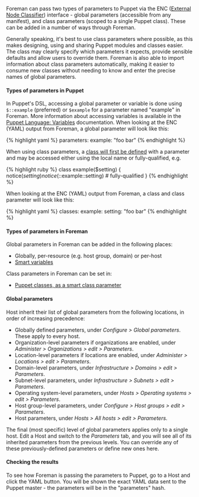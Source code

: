 Foreman can pass two types of parameters to Puppet via the ENC ([External Node Classifier](https://docs.puppetlabs.com/guides/external_nodes.html)) interface - global parameters (accessible from any manifest), and class parameters (scoped to a single Puppet class).  These can be added in a number of ways through Foreman.

Generally speaking, it's best to use class parameters where possible, as this makes designing, using and sharing Puppet modules and classes easier.  The class may clearly specify which parameters it expects, provide sensible defaults and allow users to override them.  Foreman is also able to import information about class parameters automatically, making it easier to consume new classes without needing to know and enter the precise names of global parameters.

#### Types of parameters in Puppet

In Puppet's DSL, accessing a global parameter or variable is done using `$::example` (preferred) or `$example` for a parameter named "example" in Foreman.  More information about accessing variables is available in the [Puppet Language: Variables](https://docs.puppetlabs.com/puppet/latest/reference/lang_variables.html#syntax) documentation.  When looking at the ENC (YAML) output from Foreman, a global parameter will look like this:

{% highlight yaml %}
parameters:
  example: "foo bar"
{% endhighlight %}

When using class parameters, a [class will first be defined](https://docs.puppetlabs.com/puppet/latest/reference/lang_classes.html#defining-classes) with a parameter and may be accessed either using the local name or fully-qualified, e.g.

{% highlight ruby %}
class example($setting) {
  notice($setting)
  notice($::example::setting)  # fully-qualified
}
{% endhighlight %}

When looking at the ENC (YAML) output from Foreman, a class and class parameter will look like this:

{% highlight yaml %}
classes:
  example:
    setting: "foo bar"
{% endhighlight %}

#### Types of parameters in Foreman

Global parameters in Foreman can be added in the following places:

* Globally, per-resource (e.g. host group, domain) or per-host
* [Smart variables](/manuals/{{page.version}}/index.html#4.2.4SmartVariables)

Class parameters in Foreman can be set in:

* [Puppet classes, as a smart class parameter](/manuals/{{page.version}}/index.html#4.2.5ParameterizedClasses)

#### Global parameters

Host inherit their list of global parameters from the following locations, in order of increasing precedence:

* Globally defined parameters, under *Configure > Global parameters*.  These apply to every host.
* Organization-level parameters if organizations are enabled, under *Administer > Organizations > edit > Parameters*.
* Location-level parameters if locations are enabled, under *Administer > Locations > edit > Parameters*.
* Domain-level parameters, under *Infrastructure > Domains > edit > Parameters*.
* Subnet-level parameters, under *Infrastructure > Subnets > edit > Parameters*.
* Operating system-level parameters, under *Hosts > Operating systems > edit > Parameters*.
* Host group-level parameters, under *Configure > Host groups > edit > Parameters*.
* Host parameters, under *Hosts > All hosts > edit > Parameters*.

The final (most specific) level of global parameters applies only to a single host. Edit a Host and switch to the *Parameters* tab, and you will see all of its inherited parameters from the previous levels. You can override any of these previously-defined parameters or define new ones here.

#### Checking the results

To see how Foreman is passing the parameters to Puppet, go to a Host and click the YAML button. You will be shown the exact YAML data sent to the Puppet master - the parameters will be in the "parameters" hash.
